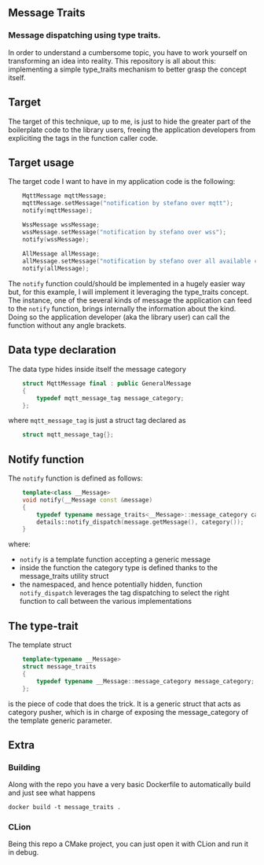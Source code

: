 ## Message Traits
### Message dispatching using type traits.
In order to understand a cumbersome topic, you have to work yourself on transforming an idea into reality.
This repository is all about this: implementing a simple type_traits mechanism to better grasp the concept itself.

## Target 
The target of this technique, up to me, is just to hide the greater part of the boilerplate code to the library users,
freeing the application developers from expliciting the tags in the function caller code.

## Target usage
The target code I want to have in my application code is the following:

```cpp
    MqttMessage mqttMessage;
    mqttMessage.setMessage("notification by stefano over mqtt");
    notify(mqttMessage);

    WssMessage wssMessage;
    wssMessage.setMessage("notification by stefano over wss");
    notify(wssMessage);
    
    AllMessage allMessage;
    allMessage.setMessage("notification by stefano over all available channels");
    notify(allMessage);
```

The `notify` function could/should be implemented in a hugely easier way but, for this example, I will implement it leveraging the type_traits concept.
The instance, one of the several kinds of message the application can feed to the `notify` function, brings internally the information about the kind.
Doing so the application developer (aka the library user) can call the function without any angle brackets.
  
## Data type declaration
The data type hides inside itself the message category
```cpp
    struct MqttMessage final : public GeneralMessage
    {
        typedef mqtt_message_tag message_category;
    };
```
where `mqtt_message_tag` is just a struct tag declared as
```cpp
    struct mqtt_message_tag{};
```

## Notify function
The `notify` function is defined as follows:
```cpp
    template<class __Message>
    void notify(__Message const &message)
    {
        typedef typename message_traits<__Message>::message_category category;
        details::notify_dispatch(message.getMessage(), category());
    }
```
where:
- `notify` is a template function accepting a generic message
- inside the function the category type is defined thanks to the message_traits utility struct
- the namespaced, and hence potentially hidden, function `notify_dispatch` leverages the tag dispatching to select the right function to call between the various implementations

## The type-trait
The template struct 
```cpp
    template<typename __Message>
    struct message_traits
    {
        typedef typename __Message::message_category message_category;
    };
```
is the piece of code that does the trick. It is a generic struct that acts as category pusher, which is in charge of exposing the message_category of the template generic parameter.
 
## Extra
### Building
Along with the repo you have a very basic Dockerfile to automatically build and just see what happens 
    
    docker build -t message_traits .

### CLion
Being this repo a CMake project, you can just open it with CLion and run it in debug.